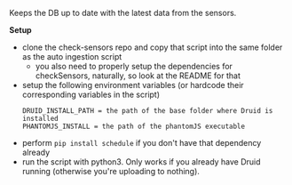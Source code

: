 Keeps the DB up to date with the latest data from the sensors.

**Setup**
- clone the check-sensors repo and copy that script into the same folder as the auto ingestion script
  - you also need to properly setup the dependencies for checkSensors, naturally, so look at the README for that
- setup the following environment variables (or hardcode their corresponding variables in the script)
  ```
  DRUID_INSTALL_PATH = the path of the base folder where Druid is installed
  PHANTOMJS_INSTALL = the path of the phantomJS executable
  ```
- perform `pip install schedule` if you don't have that dependency already
- run the script with python3. Only works if you already have Druid running (otherwise you're uploading to nothing).
  
